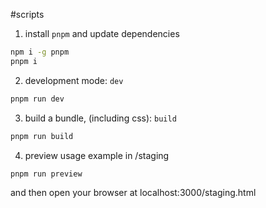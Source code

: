 #scripts

1. install `pnpm` and update dependencies
```bash
npm i -g pnpm
pnpm i
```

2. development mode: `dev`
```bash
pnpm run dev
```

3. build a bundle, (including css): `build`
```bash
pnpm run build
```

4. preview
   usage example in /staging
```bash
pnpm run preview
```
and then open your browser at localhost:3000/staging.html
